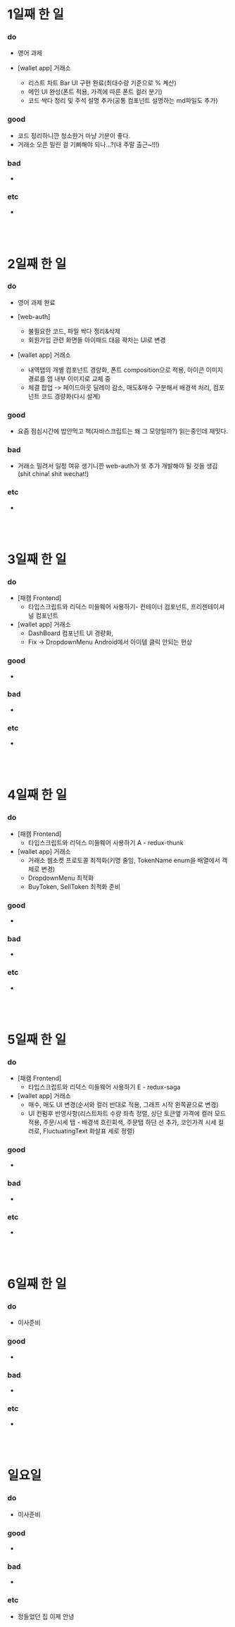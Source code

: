 # 1일째 한 일 
### do
- 영어 과제

- [wallet app] 거래소
	- 리스트 차트 Bar UI 구현 완료(최대수량 기준으로 % 계산)
	- 메인 UI 완성(폰트 적용, 가격에 따른 폰트 컬러 분기)
	- 코드 싹다 정리 및 주석 설명 추가(공통 컴포넌트 설명하는 md파일도 추가)
	
### good
- 코드 정리하니깐 청소한거 마냥 기분이 좋다.
- 거래소 오픈 밀린 걸 기뻐해야 되나...?(내 주말 출근~!!!)

### bad
- 

### etc
- 

<br /><br />

# 2일째 한 일 
### do
- 영어 과제 완료

- [web-auth]
	- 불필요한 코드, 파일 싹다 정리&삭제
	- 회원가입 관련 화면들 아이패드 대응 꽉차는 UI로 변경
	
- [wallet app] 거래소
	- 내역탭의 개별 컴포넌트 경량화, 폰트 composition으로 적용, 아이콘 이미지 경로를 앱 내부 이미지로 교체 중
	- 체결 팝업 -> 페이드아웃 딜레이 감소, 매도&매수 구분해서 배경색 처리, 컴포넌트 코드 경량화(다시 설계)

### good
- 요즘 점심시간에 밥안먹고 책(자바스크립트는 왜 그 모양일까?) 읽는중인데 재밋다.

### bad
- 거래소 밀려서 일정 여유 생기니깐 web-auth가 또 추가 개발해야 될 것들 생김(shit china! shit wechat!)

### etc
-

<br /><br />

# 3일째 한 일 
### do
- [패캠 Frontend]
	- 타입스크립트와 리덕스 미들웨어 사용하기- 컨테이너 컴포넌트, 프리젠테이셔널 컴포넌트
- [wallet app] 거래소
	- DashBoard 컴포넌트 UI 경량화, 
	- Fix -> DropdownMenu Android에서 아이템 클릭 안되는 현상

### good
-

### bad
-

### etc
-

<br /><br />

# 4일째 한 일 
### do
- [패캠 Frontend]
	- 타입스크립트와 리덕스 미들웨어 사용하기 A - redux-thunk 
- [wallet app] 거래소
	- 거래소 웹소켓 프로토콜 최적화(키명 줄임, TokenName enum을 배열에서 객체로 변경)
	- DropdownMenu 최적화
	- BuyToken, SellToken 최적화 준비

### good
-

### bad
-

### etc
- 

<br /><br />

# 5일째 한 일 
### do
- [패캠 Frontend]
	- 타입스크립트와 리덕스 미들웨어 사용하기 E - redux-saga
- [wallet app] 거래소
	- 매수, 매도 UI 변경(순서와 컬러 반대로 적용, 그래프 시작 왼쪽끝으로 변경)
	- UI 컨펌후 반영사항(리스트차트 수량 좌측 정렬, 상단 토큰옆 가격에 컬러 모드 적용, 주문/시세 탭 - 배경색 흐린회색, 주문탭 하단 선 추가, 코인가격 시세 컬러로, FluctuatingText 화살표 세로 정렬)

### good
-

### bad
-

### etc
- 

<br /><br />

# 6일째 한 일 
### do
- 이사준비

### good
-
 
### bad
-

### etc
-

<br /><br />

# 일요일
### do
- 이사준비

### good
-

### bad
- 

### etc
- 정들었던 집 이제 안녕

<br /><br />
